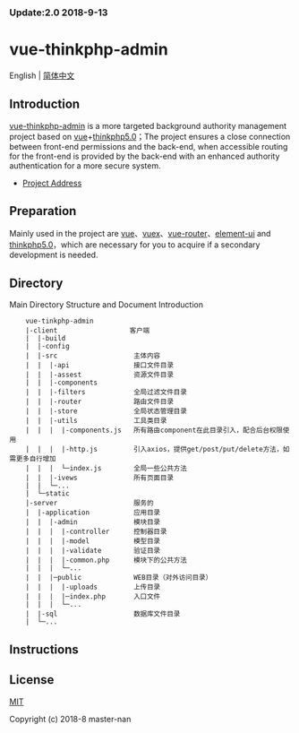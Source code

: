 <h3>Update:2.0  2018-9-13</h3>

<p algin="center">
  <h1>vue-thinkphp-admin</h1>
</p>


English | [简体中文](./README.zh-CN.md)

## Introduction
[vue-thinkphp-admin](https://github.com/master-nan/vue-thinkphp-admin) is a more targeted background authority management project based on [vue](https://github.com/vuejs/vue)+[thinkphp5.0](https://github.com/top-think/framework/tree/master)；The project ensures a close connection between front-end permissions and the back-end, when accessible routing for the front-end is provided by the back-end with an enhanced authority authentication for a more secure system.

- [Project Address](https://github.com/master-nan/vue-thinkphp-admin)

## Preparation
Mainly used in the project are [vue](https://cn.vuejs.org/index.html)、[vuex](https://vuex.vuejs.org/zh-cn/)、[vue-router](https://router.vuejs.org/zh-cn/)、[element-ui](https://github.com/ElemeFE/element) and [thinkphp5.0](https://github.com/top-think/framework/tree/master)，which are necessary for you to acquire if a secondary development is needed.

## Directory

Main Directory Structure and Document Introduction

  ```
      vue-tinkphp-admin
      |-client                  客户端
      |  |-build            
      |  |-config           
      |  |-src                   主体内容
      |  |  |-api                接口文件目录  
      |  |  |-assest             资源文件目录
      |  |  |-components
      |  |  |-filters            全局过滤文件目录
      |  |  |-router             路由文件目录
      |  |  |-store              全局状态管理目录
      |  |  |-utils              工具类目录
      |  |  |  |-components.js   所有路由component在此目录引入，配合后台权限使用
      |  |  |  |-http.js         引入axios，提供get/post/put/delete方法，如需更多自行增加
      |  |  |  └─index.js        全局一些公共方法
      |  |  |-ivews              所有页面目录
      |  |  └─...     
      |  └─static      
      |-server                   服务的
      |  |-application           应用目录
      |  |  |-admin              模块目录
      |  |  |  |-controller      控制器目录
      |  |  |  |-model           模型目录
      |  |  |  |-validate        验证目录
      |  |  |  |-common.php      模块下的公共方法
      |  |  |  └─...            
      |  |  |─public             WEB目录（对外访问目录）
      |  |  |  |-uploads         上传目录          
      |  |  |  |─index.php       入口文件
      |  |  |  └─...
      |  |-sql                   数据库文件目录
      |  └─...
  ```

## Instructions


## License

[MIT](./LICENSE)

Copyright (c) 2018-8 master-nan
